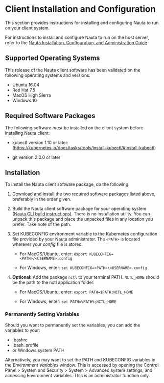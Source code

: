 # Client Installation and Configuration

This section provides instructions for installing and configuring Nauta to run on your client system. 

For instructions to install and configure Nauta to run on the host server, refer to the [Nauta Installation, Configuration, and Administration Guide](../installation-and-configuration)


## Supported Operating Systems

This release of the Nauta client software has been validated on the following operating systems and versions:

* Ubuntu 16.04
* Red Hat 7.5 
* MacOS High Sierra
* Windows 10

## Required Software Packages

The following software _must_ be installed on the client system before installing Nauta client:

* kubectl version 1.10 or later: (https://kubernetes.io/docs/tasks/tools/install-kubectl/#install-kubectl)

* git version 2.0.0 or later

## Installation

To install the Nauta client software package, do the following:

1.	Download and install the two required software packages listed above, preferably in the order given.

2.	Build the Nauta client software package for your operating system ([Nauta CLI build instructions](nctl.md)). There is no installation utility. You can unpack this package and place the unpacked files in any location you prefer. Take note of the path. 

3.	Set KUBECONFIG environment variable to the Kubernetes configuration file provided by your Nauta administrator. The `<PATH>` is located wherever your _config_ file is stored.
 
    * For MacOS/Ubuntu, enter: `export KUBECONFIG=<PATH>/<USERNAME>.config`
 
    * For Windows, enter: `set KUBECONFIG=<PATH>\<USERNAME>.config`
 
4.	**Optional:** Add the package `nctl` to your terminal PATH. `NCTL_HOME` should be the path to the nctl application folder:

    * For MacOS/Ubuntu, enter: `export PATH=$PATH:NCTL_HOME`
    
    * For Windows, enter: `set PATH=%PATH%;NCTL_HOME`
    
### Permanently Setting Variables

Should you want to permanently set the variables, you can add the variables to your:

* .bashrc
* .bash_profile
* or Windows system PATH

Alternatively, you may want to set the PATH and KUBECONFIG variables in the  _Environment Variables_ window. This is accessed by opening the Control Panel > System and Security > System > Advanced system settings, and accessing Environment variables. This is an administrator function only.
 

